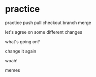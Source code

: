 # practice
practice push pull checkout branch merge



let's agree on some different changes

what's going on?

change it again


woah!

memes
